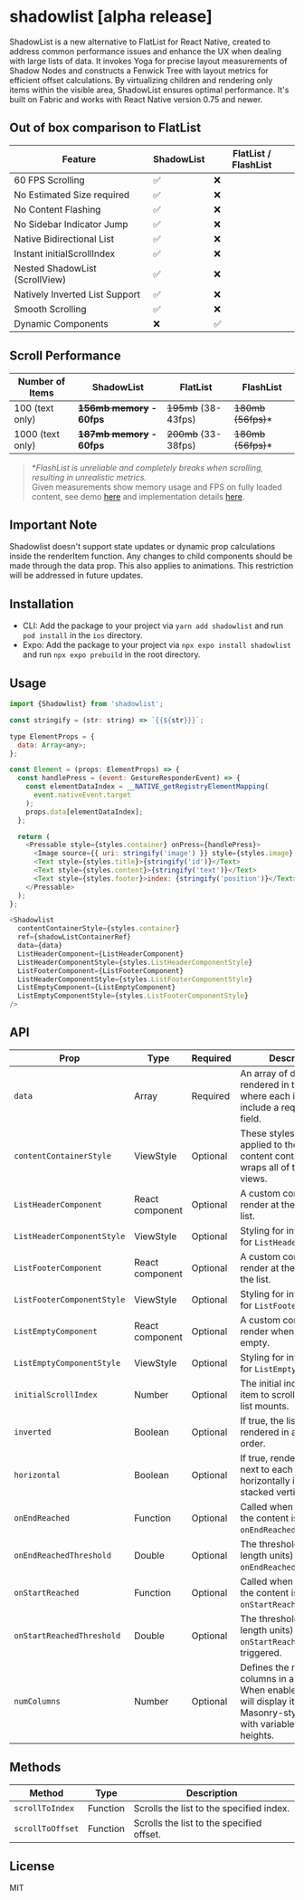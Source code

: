 # shadowlist [alpha release]

ShadowList is a new alternative to FlatList for React Native, created to address common performance issues and enhance the UX when dealing with large lists of data.
It invokes Yoga for precise layout measurements of Shadow Nodes and constructs a Fenwick Tree with layout metrics for efficient offset calculations. By virtualizing children and rendering only items within the visible area, ShadowList ensures optimal performance. It's built on Fabric and works with React Native version 0.75 and newer.

## Out of box comparison to FlatList
| Feature                          | ShadowList   | FlatList / FlashList   |
|----------------------------------|--------------|------------|
| 60 FPS Scrolling                 | ✅           | ❌         |
| No Estimated Size required       | ✅           | ❌         |
| No Content Flashing              | ✅           | ❌         |
| No Sidebar Indicator Jump        | ✅           | ❌         |
| Native Bidirectional List        | ✅           | ❌         |
| Instant initialScrollIndex       | ✅           | ❌         |
| Nested ShadowList (ScrollView)   | ✅           | ❌         |
| Natively Inverted List Support   | ✅           | ❌         |
| Smooth Scrolling                 | ✅           | ❌         |
| Dynamic Components               | ❌           | ✅         |

## Scroll Performance
| Number of Items  | ShadowList                 | FlatList             | FlashList            |
|------------------|----------------------------|----------------------|----------------------|
| 100 (text only)  | **~~156mb memory~~ - 60fps**   | ~~195mb~~ (38-43fps)     | ~~180mb (56fps)~~*   |
| 1000 (text only) | **~~187mb memory~~ - 60fps**   | ~~200mb~~ (33-38fps)     | ~~180mb (56fps)~~*   |

> **FlashList is unreliable and completely breaks when scrolling, resulting in unrealistic metrics.*  
> Given measurements show memory usage and FPS on fully loaded content, see demo [here](https://github.com/azimgd/shadowlist/issues/1) and implementation details [here](https://github.com/azimgd/shadowlist/blob/main/example/src/App.tsx).

## Important Note
Shadowlist doesn't support state updates or dynamic prop calculations inside the renderItem function. Any changes to child components should be made through the data prop. This also applies to animations. This restriction will be addressed in future updates.

## Installation
- CLI: Add the package to your project via `yarn add shadowlist` and run `pod install` in the `ios` directory.
- Expo: Add the package to your project via `npx expo install shadowlist` and run `npx expo prebuild` in the root directory.

## Usage

```js
import {Shadowlist} from 'shadowlist';

const stringify = (str: string) => `{{${str}}}`;

type ElementProps = {
  data: Array<any>;
};

const Element = (props: ElementProps) => {
  const handlePress = (event: GestureResponderEvent) => {
    const elementDataIndex = __NATIVE_getRegistryElementMapping(
      event.nativeEvent.target
    );
    props.data[elementDataIndex];
  };

  return (
    <Pressable style={styles.container} onPress={handlePress}>
      <Image source={{ uri: stringify('image') }} style={styles.image} />
      <Text style={styles.title}>{stringify('id')}</Text>
      <Text style={styles.content}>{stringify('text')}</Text>
      <Text style={styles.footer}>index: {stringify('position')}</Text>
    </Pressable>
  );
};

<Shadowlist
  contentContainerStyle={styles.container}
  ref={shadowListContainerRef}
  data={data}
  ListHeaderComponent={ListHeaderComponent}
  ListHeaderComponentStyle={styles.ListHeaderComponentStyle}
  ListFooterComponent={ListFooterComponent}
  ListHeaderComponentStyle={styles.ListFooterComponentStyle}
  ListEmptyComponent={ListEmptyComponent}
  ListEmptyComponentStyle={styles.ListFooterComponentStyle}
/>
```

## API
| Prop                       | Type                      | Required | Description                                     |
|----------------------------|---------------------------|----------|-------------------------------------------------|
| `data`                     | Array                     | Required | An array of data to be rendered in the list, where each item *must* include a required `id` field. |
| `contentContainerStyle`    | ViewStyle                 | Optional | These styles will be applied to the scroll view content container which wraps all of the child views. |
| `ListHeaderComponent`      | React component           | Optional | A custom component to render at the top of the list. |
| `ListHeaderComponentStyle` | ViewStyle                 | Optional | Styling for internal View for `ListHeaderComponent` |
| `ListFooterComponent`      | React component           | Optional | A custom component to render at the bottom of the list. |
| `ListFooterComponentStyle` | ViewStyle                 | Optional | Styling for internal View for `ListFooterComponent` |
| `ListEmptyComponent`       | React component           | Optional | A custom component to render when the list is empty. |
| `ListEmptyComponentStyle`  | ViewStyle                 | Optional | Styling for internal View for `ListEmptyComponent` |
| `initialScrollIndex`       | Number                    | Optional | The initial index of the item to scroll to when the list mounts. |
| `inverted`                 | Boolean                   | Optional | If true, the list will be rendered in an inverted order. |
| `horizontal`               | Boolean                   | Optional | If true, renders items next to each other horizontally instead of stacked vertically. |
| `onEndReached`             | Function                  | Optional | Called when the end of the content is within `onEndReachedThreshold`. |
| `onEndReachedThreshold`    | Double                    | Optional | The threshold (in content length units) at which `onEndReached` is triggered. |
| `onStartReached`           | Function                  | Optional | Called when the start of the content is within `onStartReachedThreshold`. |
| `onStartReachedThreshold`  | Double                    | Optional | The threshold (in content length units) at which `onStartReached` is triggered. |
| `numColumns`               | Number                    | Optional | Defines the number of columns in a grid layout. When enabled, the list will display items in a Masonry-style layout with variable item heights. |


## Methods
| Method          | Type                                | Description                                               |
|-----------------|-------------------------------------|-----------------------------------------------------------|
| `scrollToIndex` | Function                            | Scrolls the list to the specified index.                  |
| `scrollToOffset`| Function                            | Scrolls the list to the specified offset.                 |

## License

MIT

